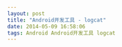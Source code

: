```yaml
---
layout: post
title: "Android开发工具 - logcat"
date: 2014-05-09 16:58:06
tags: Android Android开发工具 logcat
---
```

